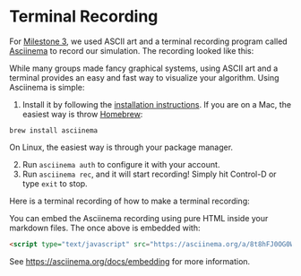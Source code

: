 # Terminal Recording

For [Milestone 3](../mi3/README.md), we used ASCII art and a terminal recording program called [Asciinema](https://asciinema.org/) to record our simulation. The recording looked like this:

<script type="text/javascript" src="https://asciinema.org/a/3V5Omsrkrczqsp4YI2fZJ9qUo.js" id="asciicast-3V5Omsrkrczqsp4YI2fZJ9qUo" async data-size="big"></script>

While many groups made fancy graphical systems, using ASCII art and a terminal provides an easy and fast way to visualize your algorithm. Using Asciinema is simple:

1. Install it by following the [installation instructions](https://asciinema.org/docs/installation). If you are on a Mac, the easiest way is throw [Homebrew](https://brew.sh/):
```shell
brew install asciinema
```
On Linux, the easiest way is through your package manager.

2. Run `asciinema auth` to configure it with your account.
3. Run `asciinema rec`, and it will start recording! Simply hit Control-D or type `exit` to stop.

Here is a terminal recording of how to make a terminal recording:

<script type="text/javascript" src="https://asciinema.org/a/8t8hFJ0OG0WLTixkMByWDt4WJ.js" id="asciicast-8t8hFJ0OG0WLTixkMByWDt4WJ" async data-size="big"></script>

You can embed the Asciinema recording using pure HTML inside your markdown files. The once above is embedded with:

```html
<script type="text/javascript" src="https://asciinema.org/a/8t8hFJ0OG0WLTixkMByWDt4WJ.js" id="asciicast-8t8hFJ0OG0WLTixkMByWDt4WJ" async data-size="big"></script>
```

See https://asciinema.org/docs/embedding for more information.
